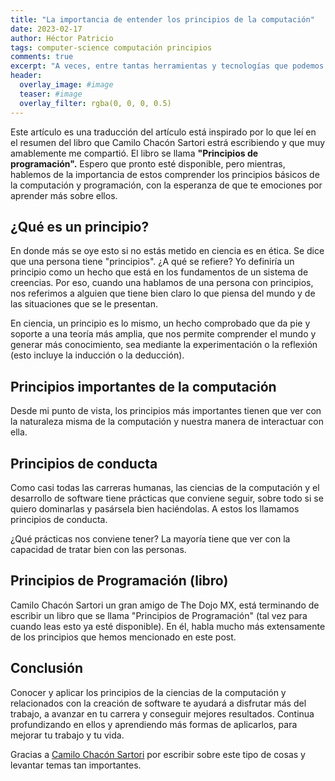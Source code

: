 ```yaml
---
title: "La importancia de entender los principios de la computación"
date: 2023-02-17
author: Héctor Patricio
tags: computer-science computación principios
comments: true
excerpt: "A veces, entre tantas herramientas y tecnologías que podemos usar día a día, nos olvidamos de los principios básicos que soportan todo lo que hacemos como desarrolladores."
header:
  overlay_image: #image
  teaser: #image
  overlay_filter: rgba(0, 0, 0, 0.5)
---
```


Este artículo es una traducción del artículo está inspirado por lo que leí en el resumen del libro que Camilo Chacón Sartori estrá escribiendo y que muy amablemente me compartió. El libro se llama **"Principios de programación".** Espero que pronto esté disponible, pero mientras, hablemos de la importancia de estos comprender los principios básicos de la computación y programación, con la esperanza de que te emociones por aprender más sobre ellos.

## ¿Qué es un principio?

En donde más se oye esto si no estás metido en ciencia es en ética. Se dice que una persona tiene "principios". ¿A qué se refiere? Yo definiría un principio como un hecho que está en los fundamentos de un sistema de creencias. Por eso, cuando una hablamos de una persona con principios, nos referimos a alguien que tiene bien claro lo que piensa del mundo y de las situaciones que se le presentan.

En ciencia, un principio es lo mismo, un hecho comprobado que da pie y soporte a una teoría más amplia, que nos permite comprender el mundo y generar más conocimiento, sea mediante la experimentación o la reflexión (esto incluye la inducción o la deducción).

## Principios importantes de la computación

Desde mi punto de vista, los principios más importantes tienen que ver con la naturaleza misma de la computación y nuestra manera de interactuar con ella.

## Principios de conducta

Como casi todas las carreras humanas, las ciencias de la computación y el desarrollo de software tiene prácticas que conviene seguir, sobre todo si se quiero dominarlas y pasársela bien haciéndolas. A estos los llamamos principios de conducta.

¿Qué prácticas nos conviene tener? La mayoría tiene que ver con la capacidad de tratar bien con las personas.

## Principios de Programación (libro)

Camilo Chacón Sartori un gran amigo de The Dojo MX, está terminando de escribir un libro que se llama "Principios de Programación" (tal vez para cuando leas esto ya esté disponible). En él, habla mucho más extensamente de los principios que hemos mencionado en este post.

## Conclusión

Conocer y aplicar los principios de la ciencias de la computación y relacionados con la creación de software te ayudará a disfrutar más del trabajo, a avanzar en tu carrera y conseguir mejores resultados. Continua profundizando en ellos y aprendiendo más formas de aplicarlos, para mejorar tu trabajo y tu vida.

Gracias a [Camilo Chacón Sartori](https://camilochacon) por escribir sobre este tipo de cosas y levantar temas tan importantes.
